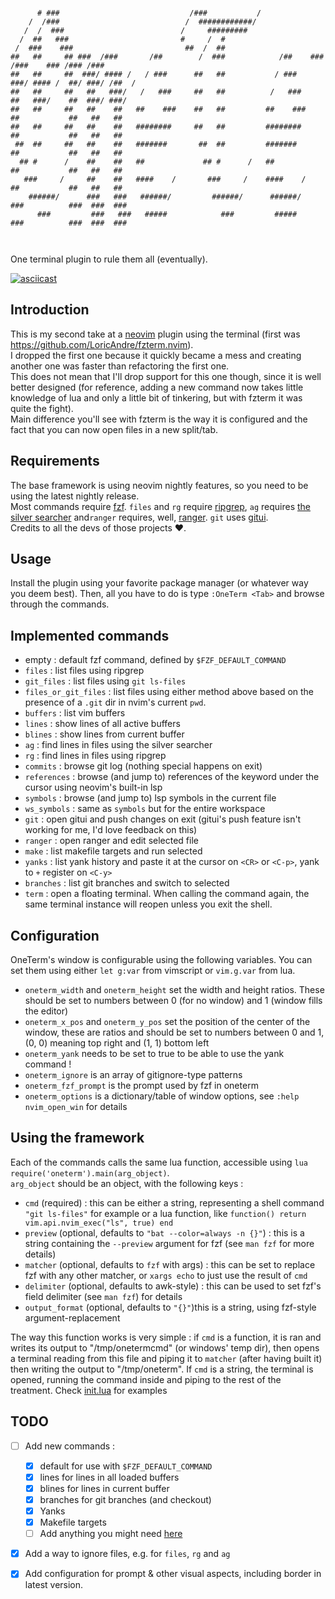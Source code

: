 ```
                                                                                                 
      # ###                             /###           /                                         
    /  /###                            /  ############/                                          
   /  /  ###                          /     #########                                            
  /  ##   ###                         #     /  #                                                 
 /  ###    ###                         ##  /  ##                                                 
##   ##     ## ###  /###       /##        /  ###            /##    ###  /###    ### /### /###    
##   ##     ##  ###/ #### /   / ###      ##   ##           / ###    ###/ #### /  ##/ ###/ /##  / 
##   ##     ##   ##   ###/   /   ###     ##   ##          /   ###    ##   ###/    ##  ###/ ###/  
##   ##     ##   ##    ##   ##    ###    ##   ##         ##    ###   ##           ##   ##   ##   
##   ##     ##   ##    ##   ########     ##   ##         ########    ##           ##   ##   ##   
 ##  ##     ##   ##    ##   #######       ##  ##         #######     ##           ##   ##   ##   
  ## #      /    ##    ##   ##             ## #      /   ##          ##           ##   ##   ##   
   ###     /     ##    ##   ####    /       ###     /    ####    /   ##           ##   ##   ##   
    ######/      ###   ###   ######/         ######/      ######/    ###          ###  ###  ###  
      ###         ###   ###   #####            ###         #####      ###          ###  ###  ### 
                                                                                                 
                                                                                                 

```

One terminal plugin to rule them all (eventually).

[![asciicast](https://asciinema.org/a/NVAvLZA5p2mUvv8emxTWOD79o.svg)](https://asciinema.org/a/NVAvLZA5p2mUvv8emxTWOD79o)
## Introduction
This is my second take at a [neovim](https://neovim.io) plugin using the terminal (first was https://github.com/LoricAndre/fzterm.nvim). <br>
I dropped the first one because it quickly became a mess and creating another one was faster than refactoring the first one.<br>
This does not mean that I'll drop support for this one though, since it is well better designed (for reference, adding a new command now takes little knowledge of lua and only a little bit of tinkering, but with fzterm it was quite the fight).<br>
Main difference you'll see with fzterm is the way it is configured and the fact that you can now open files in a new split/tab.

## Requirements
The base framework is using neovim nightly features, so you need to be using the latest nightly release.<br>
Most commands require [fzf](https://github.com/junegunn/fzf). `files` and `rg` require [ripgrep](https://github.com/BurntSushi/ripgrep), `ag` requires [the silver searcher](https://github.com/ggreer/the_silver_searcher) and`ranger` requires, well, [ranger](https://github.com/ranger/ranger). `git` uses [gitui](https://github.com/extrawurst/gitui).<br>
Credits to all the devs of those projects :heart:.

## Usage
Install the plugin using your favorite package manager (or whatever way you deem best). Then, all you have to do is type `:OneTerm <Tab>` and browse through the commands.

## Implemented commands
 - empty : default fzf command, defined by `$FZF_DEFAULT_COMMAND`
 - `files` : list files using ripgrep
 - `git_files` : list files using `git ls-files`
 - `files_or_git_files` : list files using either method above based on the presence of a `.git` dir in nvim's current `pwd`.
 - `buffers` : list vim buffers
 - `lines` : show lines of all active buffers
 - `blines` : show lines from current buffer
 - `ag` : find lines in files using the silver searcher
 - `rg` : find lines in files using ripgrep
 - `commits` : browse git log (nothing special happens on exit)
 - `references` : browse (and jump to) references of the keyword under the cursor using neovim's built-in lsp
 - `symbols` : browse (and jump to) lsp symbols in the current file
 - `ws_symbols` : same as `symbols` but for the entire workspace
 - `git` : open gitui and push changes on exit (gitui's push feature isn't working for me, I'd love feedback on this)
 - `ranger` : open ranger and edit selected file
 - `make` : list makefile targets and run selected
 - `yanks` : list yank history and paste it at the cursor on `<CR>` or `<C-p>`, yank to `+` register on `<C-y>`
 - `branches` : list git branches and switch to selected
 - `term` : open a floating terminal. When calling the command again, the same terminal instance will reopen unless you exit the shell.

## Configuration
OneTerm's window is configurable using the following variables. You can set them using either `let g:var` from vimscript or `vim.g.var` from lua.
 - `oneterm_width` and `oneterm_height` set the width and height ratios. These should be set to numbers between 0 (for no window) and 1 (window fills the editor)
 - `oneterm_x_pos` and `oneterm_y_pos` set the position of the center of the window, these are ratios and should be set to numbers between 0 and 1, (0, 0) meaning top right and (1, 1) bottom left
 - `oneterm_yank` needs to be set to true to be able to use the yank command !
 - `oneterm_ignore` is an array of gitignore-type patterns
 - `oneterm_fzf_prompt` is the prompt used by fzf in oneterm
 - `oneterm_options` is a dictionary/table of window options, see `:help nvim_open_win` for details

## Using the framework
Each of the commands calls the same lua function, accessible using `lua require('oneterm').main(arg_object)`.<br>
`arg_object` should be an object, with the following keys :
 - `cmd` (required) : this can be either a string, representing a shell command `"git ls-files"` for example or a lua function, like `function() return vim.api.nvim_exec("ls", true) end`
 - `preview` (optional, defaults to `"bat --color=always -n {}"`) : this is a string containing the `--preview` argument for fzf (see `man fzf` for more details)
 - `matcher` (optional, defaults to `fzf` with args) : this can be set to replace fzf with any other matcher, or `xargs echo` to just use the result of `cmd`
 - `delimiter` (optional, defaults to awk-style) : this can be used to set fzf's field delimiter (see `man fzf`) for details
 - `output_format` (optional, defaults to `"{}"`)this is a string, using fzf-style argument-replacement

The way this function works is very simple : if `cmd` is a function, it is ran and writes its output to "/tmp/onetermcmd" (or windows' temp dir), then opens a terminal reading from this file and piping it to `matcher` (after having built it) then writing the output to "/tmp/oneterm". If `cmd` is a string, the terminal is opened, running the command inside and piping to the rest of the treatment. 
Check [init.lua](https://github.com/LoricAndre/oneterm/blob/main/lua/oneterm/init.lua) for examples

## TODO
 - [ ] Add new commands :
    - [x] default for use with `$FZF_DEFAULT_COMMAND`
    - [x] lines for lines in all loaded buffers
    - [x] blines for lines in current buffer
    - [x] branches for git branches (and checkout)
    - [x] Yanks
    - [x] Makefile targets
    - [ ] Add anything you might need [here](https://github.com/LoricAndre/oneterm/issues/2)
- [x] Add a way to ignore files, e.g. for `files`, `rg` and `ag`
- [x] Add configuration for prompt & other visual aspects, including border in latest version.




